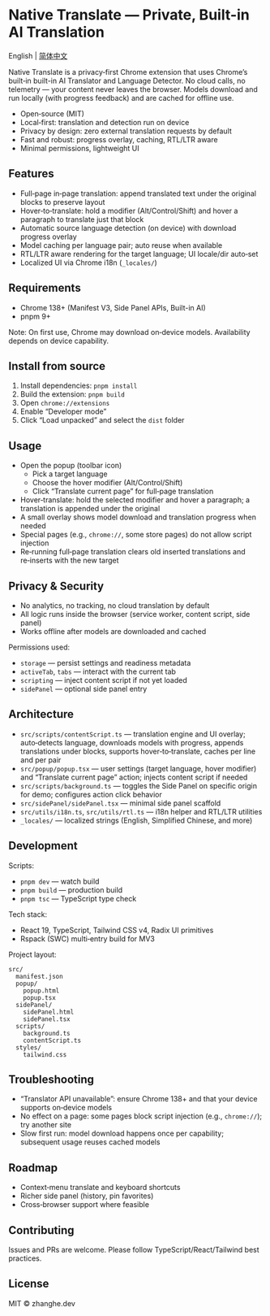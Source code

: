 # Native Translate — Private, Built-in AI Translation

English | [简体中文](./README.zh-CN.md)

Native Translate is a privacy‑first Chrome extension that uses Chrome’s built‑in built-in AI Translator and Language Detector. No cloud calls, no telemetry — your content never leaves the browser. Models download and run locally (with progress feedback) and are cached for offline use.

- Open‑source (MIT)
- Local‑first: translation and detection run on device
- Privacy by design: zero external translation requests by default
- Fast and robust: progress overlay, caching, RTL/LTR aware
- Minimal permissions, lightweight UI

## Features

- Full‑page in‑page translation: append translated text under the original blocks to preserve layout
- Hover‑to‑translate: hold a modifier (Alt/Control/Shift) and hover a paragraph to translate just that block
- Automatic source language detection (on device) with download progress overlay
- Model caching per language pair; auto reuse when available
- RTL/LTR aware rendering for the target language; UI locale/dir auto‑set
- Localized UI via Chrome i18n (`_locales/`)

## Requirements

- Chrome 138+ (Manifest V3, Side Panel APIs, Built-in AI)
- pnpm 9+

Note: On first use, Chrome may download on‑device models. Availability depends on device capability.

## Install from source

1. Install dependencies: `pnpm install`
2. Build the extension: `pnpm build`
3. Open `chrome://extensions`
4. Enable “Developer mode”
5. Click “Load unpacked” and select the `dist` folder

## Usage

- Open the popup (toolbar icon)
  - Pick a target language
  - Choose the hover modifier (Alt/Control/Shift)
  - Click “Translate current page” for full‑page translation
- Hover‑translate: hold the selected modifier and hover a paragraph; a translation is appended under the original
- A small overlay shows model download and translation progress when needed
- Special pages (e.g., `chrome://`, some store pages) do not allow script injection
- Re‑running full‑page translation clears old inserted translations and re‑inserts with the new target

## Privacy & Security

- No analytics, no tracking, no cloud translation by default
- All logic runs inside the browser (service worker, content script, side panel)
- Works offline after models are downloaded and cached

Permissions used:

- `storage` — persist settings and readiness metadata
- `activeTab`, `tabs` — interact with the current tab
- `scripting` — inject content script if not yet loaded
- `sidePanel` — optional side panel entry

## Architecture

- `src/scripts/contentScript.ts` — translation engine and UI overlay; auto‑detects language, downloads models with progress, appends translations under blocks, supports hover‑to‑translate, caches per line and per pair
- `src/popup/popup.tsx` — user settings (target language, hover modifier) and “Translate current page” action; injects content script if needed
- `src/scripts/background.ts` — toggles the Side Panel on specific origin for demo; configures action click behavior
- `src/sidePanel/sidePanel.tsx` — minimal side panel scaffold
- `src/utils/i18n.ts`, `src/utils/rtl.ts` — i18n helper and RTL/LTR utilities
- `_locales/` — localized strings (English, Simplified Chinese, and more)

## Development

Scripts:

- `pnpm dev` — watch build
- `pnpm build` — production build
- `pnpm tsc` — TypeScript type check

Tech stack:

- React 19, TypeScript, Tailwind CSS v4, Radix UI primitives
- Rspack (SWC) multi‑entry build for MV3

Project layout:
```
src/
  manifest.json
  popup/
    popup.html
    popup.tsx
  sidePanel/
    sidePanel.html
    sidePanel.tsx
  scripts/
    background.ts
    contentScript.ts
  styles/
    tailwind.css
```

## Troubleshooting

- “Translator API unavailable”: ensure Chrome 138+ and that your device supports on‑device models
- No effect on a page: some pages block script injection (e.g., `chrome://`); try another site
- Slow first run: model download happens once per capability; subsequent usage reuses cached models

## Roadmap

- Context‑menu translate and keyboard shortcuts
- Richer side panel (history, pin favorites)
- Cross‑browser support where feasible

## Contributing

Issues and PRs are welcome. Please follow TypeScript/React/Tailwind best practices.

## License

MIT © zhanghe.dev
